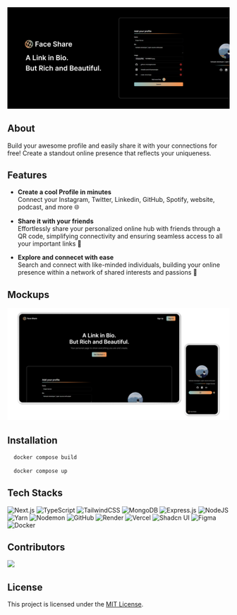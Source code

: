 <div align="center">
  <img src="/assets/cover.png" alt="banner-image"/>
</div>

## About

Build your awesome profile and easily share it with your connections for free! Create a standout online presence that reflects your uniqueness.

## Features

- **Create a cool Profile in minutes**  
  Connect your Instagram, Twitter, Linkedin, GitHub, Spotify, website, podcast, and more 🌐

- **Share it with your friends**  
  Effortlessly share your personalized online hub with friends through a QR code, simplifying connectivity and ensuring seamless access to all your important links 🤝

- **Explore and connecet with ease**  
  Search and connect with like-minded individuals, building your online presence within a network of shared interests and passions 🌟

## Mockups

<div align="center">
  <img src="/assets/mockup.png" alt="mockup-image"/>
</div>

## Installation

```bash
  docker compose build
```
```bash
  docker compose up
```

## Tech Stacks

![Next.js](https://img.shields.io/badge/Next.js-%23000000.svg?style=for-the-badge&logo=next.js&logoColor=white)
![TypeScript](https://img.shields.io/badge/TypeScript-%23007ACC.svg?style=for-the-badge&logo=typescript&logoColor=white)
![TailwindCSS](https://img.shields.io/badge/tailwindcss-%2338B2AC.svg?style=for-the-badge&logo=tailwind-css&logoColor=white)
![MongoDB](https://img.shields.io/badge/MongoDB-%234ea94b.svg?style=for-the-badge&logo=mongodb&logoColor=white)
![Express.js](https://img.shields.io/badge/express.js-%23404d59.svg?style=for-the-badge&logo=express&logoColor=%2361DAFB)
![NodeJS](https://img.shields.io/badge/node.js-6DA55F?style=for-the-badge&logo=node.js&logoColor=white)
![Yarn](https://img.shields.io/badge/Yarn-%232C8EBB.svg?style=for-the-badge&logo=yarn&logoColor=white)
![Nodemon](https://img.shields.io/badge/NODEMON-%23323330.svg?style=for-the-badge&logo=nodemon&logoColor=%BBDEAD)
![GitHub](https://img.shields.io/badge/github-%23121011.svg?style=for-the-badge&logo=github&logoColor=white)
![Render](https://img.shields.io/badge/Render-%46E3B7.svg?style=for-the-badge&logo=render&logoColor=white)
![Vercel](https://img.shields.io/badge/vercel-%23000000.svg?style=for-the-badge&logo=vercel&logoColor=white)
![Shadcn UI](https://img.shields.io/badge/Shadcn_UI-%23000000.svg?style=for-the-badge)
![Figma](https://img.shields.io/badge/Figma-%23F24E1E.svg?style=for-the-badge&logo=figma&logoColor=white)
![Docker](https://img.shields.io/badge/Docker-%230db7ed.svg?style=for-the-badge&logo=docker&logoColor=white)

## Contributors

<a href="https://github.com/srajankumar/faceshare/graphs/contributors">
    <img src="https://contrib.rocks/image?repo=srajankumar/faceshare" />
</a>

## License

This project is licensed under the [MIT License](LICENSE).
